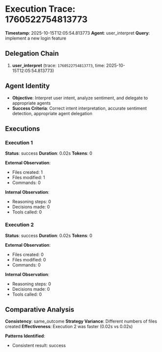 # Execution Trace: 1760522754813773

**Timestamp**: 2025-10-15T12:05:54.813773
**Agent**: user_interpret
**Query**: implement a new login feature

## Delegation Chain

1. **user_interpret** (trace: `1760522754813773`, time: 2025-10-15T12:05:54.813773)

## Agent Identity

- **Objective**: Interpret user intent, analyze sentiment, and delegate to appropriate agents
- **Success Criteria**: Correct intent interpretation, accurate sentiment detection, appropriate agent delegation

## Executions

### Execution 1

**Status**: success
**Duration**: 0.02s
**Tokens**: 0

**External Observation**:
- Files created: 1
- Files modified: 1
- Commands: 0

**Internal Observation**:
- Reasoning steps: 0
- Decisions made: 0
- Tools called: 0

### Execution 2

**Status**: success
**Duration**: 0.02s
**Tokens**: 0

**External Observation**:
- Files created: 0
- Files modified: 0
- Commands: 0

**Internal Observation**:
- Reasoning steps: 0
- Decisions made: 0
- Tools called: 0

## Comparative Analysis

**Consistency**: same_outcome
**Strategy Variance**: Different numbers of files created
**Effectiveness**: Execution 2 was faster (0.02s vs 0.02s)

**Patterns Identified**:

- Consistent result: success
